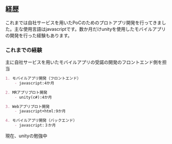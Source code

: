 ## 経歴

これまでは自社サービスを用いたPoCのためのプロトアプリ開発を行ってきました。主な使用言語はjavascriptです。数か月だけunityを使用したモバイルアプリの開発を行った経験もあります。


### これまでの経験

主に自社サービスを用いたモバイルアプリの受諾の開発のフロントエンド側を担当

```markdown
1. モバイルアプリ開発（フロントエンド）
    - javascript:4か月

2. MRアプリプロト開発
    - unity(c#):4か月

3. Webアプリプロト開発
    - javascript+html:9か月

4. モバイルアプリ開発（バックエンド）
    - javascript:３か月
```

現在、unityの勉強中